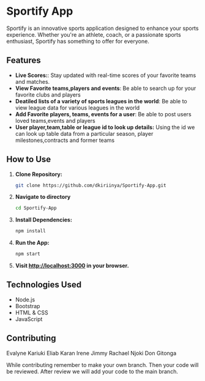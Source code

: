# Sportify App

Sportify is an innovative sports application designed to enhance your sports experience. Whether you're an athlete, coach, or a passionate sports enthusiast, Sportify has something to offer for everyone.

## Features

- **Live Scores:**: Stay updated with real-time scores of your favorite teams and matches.
- **View Favorite teams,players and events**: Be able to search up for your favorite clubs and players
- **Deatiled lists of a variety of sports leagues in the world**: Be able to view league data for various leagues in the world
- **Add Favorite players, teams, events for a user**: Be able to post users loved teams,events and players
- **User player,team,table or league id to look up details:** Using the id we can look up table data from a particular season, player milestones,contracts  and former teams


## How to Use
1. **Clone Repository:**
   ```bash
   git clone https://github.com/dkiriinya/Sportify-App.git
   ```

2. **Navigate to directory**
   ```bash
   cd Sportify-App
   ```

3. **Install Dependencies:**
   ```bash
   npm install
   ```

4. **Run the App:**
   ```bash
   npm start
   ```

5. **Visit [http://localhost:3000](http://localhost:3000) in your browser.**

## Technologies Used

- Node.js
- Bootstrap
- HTML & CSS
- JavaScript


## Contributing
Evalyne Kariuki 
Eliab Karan
Irene Jimmy
Rachael Njoki
Don Gitonga

While contributing remember to make your own branch. Then your code will be reviewed. After review we will add your code to the main branch.
